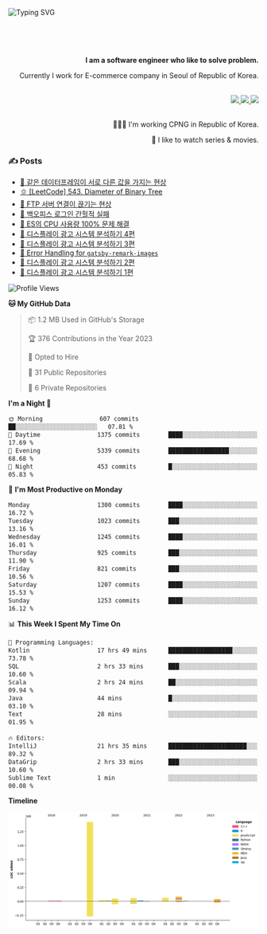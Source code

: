 ![Typing SVG](https://readme-typing-svg.herokuapp.com/?lines=Hello,+I'm+Changkwon+😎&height=150&width=1024&size=40&color=458588&background=282828&center=true&vCenter=true&multiline=false&duration=2000&pause=0)

<div align=right>
  <br/>
  <br/>  
  <br/>
  
  **I am a software engineer who like to solve problem.**<br/>
  
  Currently I work for E-commerce company in Seoul of Republic of Korea.<br/>
  <br/>

  <a href="https://www.linkedin.com/in/spearkkk/" target="_blank">
    <img src="https://img.shields.io/badge/LinkedIn-305D61.svg?&style=for-the-badge&logo=linkedin&logoColor=ffffff&labelColor=305D61&logoWidth=20"/>
  </a>
  <a href="http://spearkkk.dev/en/resume/" target="_blank">
    <img src="https://img.shields.io/badge/resume-305D61.svg?&style=for-the-badge&logo=ReadtheDocs&logoColor=ffffff&labelColor=305D61&logoWidth=20"/>
  </a>
  <a href="https://spearkkk.dev/" target="_blank">
    <img src="https://img.shields.io/badge/blog-305D61.svg?&style=for-the-badge&logo=ReadtheDocs&logoColor=ffffff&labelColor=305D61&logoWidth=20"/>
  </a>
  
  <br/>
  <br/>
  
  👨🏼‍💻 I'm working CPNG in Republic of Korea.
  <br/>
  
  🍿 I like to watch series & movies.
  <br/>

</div>
  
<div align=left>
  
  <div>
    
  ### ✍️ Posts
    
  </div>
  
  <!-- BLOGPOSTS:START -->
- [🍞 같은 데이터프레임이 서로 다른 값을 가지는 현상](https://spearkkk.dev/two-dataframe-have-another-value)
- [🫑 [LeetCode] 543. Diameter of Binary Tree](https://spearkkk.dev/leetcode-543-diameter-of-binary-tree)
- [🍂 FTP 서버 연결이 끊기는 현상](https://spearkkk.dev/ftp-server-connection-failure)
- [🍆 백오피스 로그인 간헐적 실패](https://spearkkk.dev/back-office-login-failure)
- [🧄 ES의 CPU 사용량 100% 문제 해결](https://spearkkk.dev/es-cpu-100-trouble-shooting)
- [🍈 디스플레이 광고 시스템 분석하기 4편](https://spearkkk.dev/display-advertising-system-analysis-4)
- [🍊 디스플레이 광고 시스템 분석하기 3편](https://spearkkk.dev/display-advertising-system-analysis-3)
- [🍉 Error Handling for `gatsby-remark-images`](https://spearkkk.dev/error-handling-for-gatsby-remark-images)
- [🍈 디스플레이 광고 시스템 분석하기 2편](https://spearkkk.dev/display-advertising-system-analysis-2)
- [🍇 디스플레이 광고 시스템 분석하기 1편](https://spearkkk.dev/display-advertising-system-analysis-1)
<!-- BLOGPOSTS:END -->

  
<!--START_SECTION:waka-->
![Profile Views](http://img.shields.io/badge/Profile%20Views-11-blue)

**🐱 My GitHub Data** 

> 📦 1.2 MB Used in GitHub's Storage 
 > 
> 🏆 376 Contributions in the Year 2023
 > 
> 💼 Opted to Hire
 > 
> 📜 31 Public Repositories 
 > 
> 🔑 6 Private Repositories 
 > 
**I'm a Night 🦉** 

```text
🌞 Morning                607 commits         ██░░░░░░░░░░░░░░░░░░░░░░░   07.81 % 
🌆 Daytime                1375 commits        ████░░░░░░░░░░░░░░░░░░░░░   17.69 % 
🌃 Evening                5339 commits        █████████████████░░░░░░░░   68.68 % 
🌙 Night                  453 commits         █░░░░░░░░░░░░░░░░░░░░░░░░   05.83 % 
```
📅 **I'm Most Productive on Monday** 

```text
Monday                   1300 commits        ████░░░░░░░░░░░░░░░░░░░░░   16.72 % 
Tuesday                  1023 commits        ███░░░░░░░░░░░░░░░░░░░░░░   13.16 % 
Wednesday                1245 commits        ████░░░░░░░░░░░░░░░░░░░░░   16.01 % 
Thursday                 925 commits         ███░░░░░░░░░░░░░░░░░░░░░░   11.90 % 
Friday                   821 commits         ███░░░░░░░░░░░░░░░░░░░░░░   10.56 % 
Saturday                 1207 commits        ████░░░░░░░░░░░░░░░░░░░░░   15.53 % 
Sunday                   1253 commits        ████░░░░░░░░░░░░░░░░░░░░░   16.12 % 
```


📊 **This Week I Spent My Time On** 

```text
💬 Programming Languages: 
Kotlin                   17 hrs 49 mins      ██████████████████░░░░░░░   73.78 % 
SQL                      2 hrs 33 mins       ███░░░░░░░░░░░░░░░░░░░░░░   10.60 % 
Scala                    2 hrs 24 mins       ██░░░░░░░░░░░░░░░░░░░░░░░   09.94 % 
Java                     44 mins             █░░░░░░░░░░░░░░░░░░░░░░░░   03.10 % 
Text                     28 mins             ░░░░░░░░░░░░░░░░░░░░░░░░░   01.95 % 

🔥 Editors: 
IntelliJ                 21 hrs 35 mins      ██████████████████████░░░   89.32 % 
DataGrip                 2 hrs 33 mins       ███░░░░░░░░░░░░░░░░░░░░░░   10.60 % 
Sublime Text             1 min               ░░░░░░░░░░░░░░░░░░░░░░░░░   00.08 % 
```

**Timeline**

![Lines of Code chart](https://raw.githubusercontent.com/spearkkk/spearkkk/main/assets/bar_graph.png)


<!--END_SECTION:waka-->
</div>

